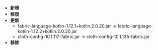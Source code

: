 - **新增**
- **修復**
- **更新**
    - fabric-language-kotlin-1.12.1+kotlin.2.0.20.jar -> fabric-language-kotlin-1.12.2+kotlin.2.0.20.jar
    - cloth-config-10.1.117-fabric.jar -> cloth-config-10.1.135-fabric.jar
- **移除**